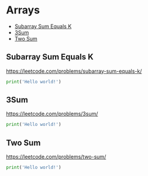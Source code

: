 # Arrays

+ [Subarray Sum Equals K](#subarray-sum-equals-k)
+ [3Sum](#3sum)
+ [Two Sum](#two-sum)

## Subarray Sum Equals K

https://leetcode.com/problems/subarray-sum-equals-k/

```python
print('Hello world!')
```

## 3Sum

https://leetcode.com/problems/3sum/

```python
print('Hello world!')
```

## Two Sum

https://leetcode.com/problems/two-sum/

```python
print('Hello world!')
```
